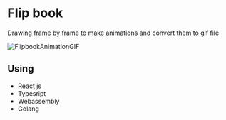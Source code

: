 # Flip book
Drawing frame by frame to make animations and convert them to gif file

![FlipbookAnimationGIF](https://github.com/Mohammad-Al-Refai/flip-book/assets/55941955/5937b9de-1b9a-4e82-8498-adf0e1baeefe)


## Using
- React js
- Typesript
- Webassembly
- Golang
